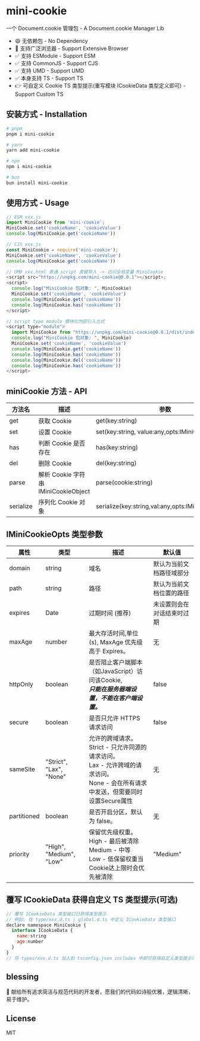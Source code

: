 # mini-cookie

一个 Document.cookie 管理包 - A Document.cookie Manager Lib

- 😄 无依赖包 - No Dependency
- 🤡 支持广泛浏览器 - Support Extensive Browser
- ✅ 支持 ESModule - Support ESM
- ✅ 支持 CommonJS - Support CJS
- ✅ 支持 UMD - Support UMD
- ✅ 本身支持 TS - Support TS
- 👉 可自定义 Cookie TS 类型提示(重写模块 ICookieData 类型定义即可) - Support Custom TS

## 安装方式 - Installation

```bash
# pnpm
pnpm i mini-cookie

# yarn
yarn add mini-cookie

# npm
npm i mini-cookie

# bun
bun install mini-cookie
```

## 使用方式 - Usage

```js
// ESM xxx.js
import MiniCookie from 'mini-cookie';
MiniCookie.set('cookieName', 'cookieValue')
console.log(MiniCookie.get('cookieName'))

// CJS xxx.js
const MiniCookie = require('mini-cookie');
MiniCookie.set('cookieName', 'cookieValue')
console.log(MiniCookie.get('cookieName'))

// UMD xxx.html 普通 script 直接导入 -> 访问全局变量 MiniCookie
<script src="https://unpkg.com/mini-cookie@0.0.1"></script>;
<script>
  console.log("MiniCookie 包对象: ", MiniCookie)
  MiniCookie.set('cookieName', 'cookieValue')
  console.log(MiniCookie.get('cookieName'))
  console.log(MiniCookie.has('cookieName'))
</script>

// script type module 模块化内部引入方式
<script type="module">
  import MiniCookie from "https://unpkg.com/mini-cookie@0.0.1/dist/index.esm.js";
  console.log("MiniCookie 包对象: ", MiniCookie)
  MiniCookie.set('cookieName', 'cookieValue')
  console.log(MiniCookie.get('cookieName'))
  console.log(MiniCookie.has('cookieName'))
  console.log(MiniCookie.del('cookieName'))
  console.log(MiniCookie.has('cookieName'))
</script>
```

## miniCookie 方法 - API

| 方法名    | 描述                                 | 参数                                               | 返回值            |
| --------- | ------------------------------------ | -------------------------------------------------- | ----------------- |
| get       | 获取 Cookie                          | get(key:string)                                    | any               |
| set       | 设置 Cookie                          | set(key:string, value:any,opts:IMiniCookieOpts)    | boolean           |
| has       | 判断 Cookie 是否存在                 | has(key:string)                                    | boolean           |
| del       | 删除 Cookie                          | del(key:string)                                    | boolean           |
| parse     | 解析 Cookie 字符串 IMiniCookieObject | parse(cookie:string)                               | IMiniCookieObject |
| serialize | 序列化 Cookie 对象                   | serialize(key:string,val:any,opts:IMiniCookieOpts) | string            |

## IMiniCookieOpts 类型参数

| 属性 | 类型 | 描述 | 默认值 |
| --- | --- | --- | --- |
| domain | string | 域名 | 默认为当前文档路径域部分 |
| path | string | 路径 | 默认为当前文档位置的路径 |
| expires | Date | 过期时间 (推荐) | 未设置则会在对话结束时过期 |
| maxAge | number | 最大存活时间,单位(s), MaxAge 优先级高于 Expires。 | 无 |
| httpOnly | boolean | 是否阻止客户端脚本（如JavaScript）访问该Cookie, <br>**_只能在服务器端设置，不能在客户端设置。_** | false |
| secure | boolean | 是否只允许 HTTPS 请求访问 | false |
| sameSite | "Strict", "Lax", "None" | 允许的跨域请求。<br>Strict - 只允许同源的请求访问。 <br>Lax - 允许跨域的请求访问。 <br>None - 会在所有请求中发送，但需要同时设置Secure属性 | 无 |
| partitioned | boolean | 是否开启分区，默认为 false。 | 无 |
| priority | "High", "Medium", "Low" | 保留优先级权重。<br> High - 最后被清除 <br> Medium - 中等 <br> Low - 低保留权重当Cookie达上限时会优先被清除 | "Medium" |

## 覆写 ICookieData 获得自定义 TS 类型提示(可选)

```js
// 覆写 ICookieData 类型接口已获得类型提示
// 例如: 在 type/xxx.d.ts | global.d.ts 中定义 ICookieData 类型接口
declare namespace MiniCookie {
  interface ICookieData {
    name:string
    age:number
  }
}
// 将 types/xxx.d.ts 加入到 tsconfig.json includes 中即可获得自定义类型提示功能咯

```

## blessing

🥰 献给所有追求简洁与规范代码的开发者，愿我们的代码如诗般优雅，逻辑清晰，易于维护。

## License

MIT
